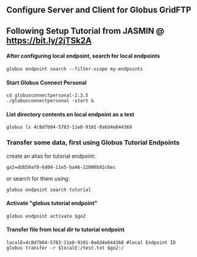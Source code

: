 ## Configure Server and Client for Globus GridFTP

## Following Setup Tutorial from JASMIN @ https://bit.ly/2jTSk2A
#### After configuring local endpoint, search for local endpoints
 ```
globus endpoint search --filter-scope my-endpoints
```
#### Start Globus Connect Personal
```
cd globusconnectpersonal-2.3.5
./globusconnectpersonal -start &
```
#### List directory contents on local endpoint as a test
```
globus ls 4c8d7b04-5783-11e8-9101-0a6d4e044368
```

### Transfer some data, first using Globus Tutorial Endpoints
create an alias for tutorial endpoint: 
```
go2=ddb59af0-6d04-11e5-ba46-22000b92c6ec
```
or search for them using:
```
globus endpoint search tutorial
```

#### Activate "globus tutorial endpoint"
```
globus endpoint activate $go2
```

#### Transfer file from local dir to tutorial endpoint
```
localE=4c8d7b04-5783-11e8-9101-0a6d4e044368 #local Endpoint ID
globus transfer -r $localE:/test.txt $go2:/
```

